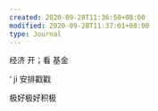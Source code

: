 ```yaml
---
created: 2020-09-28T11:36:50+08:00
modified: 2020-09-28T11:37:01+08:00
type: Journal
---
```


经济 开；看
基金

‘ ji 安排戳戳

极好极好积极